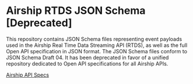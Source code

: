 
# Airship RTDS JSON Schema [Deprecated]

This repository contains JSON Schema files representing event payloads used in the Airship Real Time Data Streaming API (RTDS), as well as the full Open API specification in JSON format. The JSON Schema files conform to JSON Schema Draft 04. It has been deprecated in favor of a unified repository dedicated to Open API specifications for all Airship APIs.

[Airship API Specs](https://github.com/urbanairship/api-specs)
